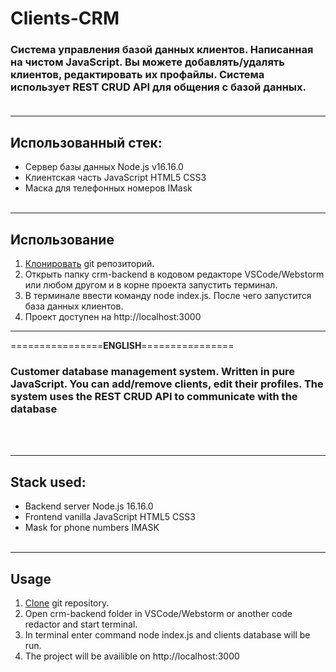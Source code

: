 # **Clients-CRM**
### Система управления базой данных клиентов. Написанная на чистом JavaScript. Вы можете добавлять/удалять клиентов, редактировать их профайлы. Система использует REST CRUD API для общения с базой данных.<br><br>
<hr>

## **Использованный стек:**

+ Сервер базы данных Node.js v16.16.0
+ Клиентская часть JavaScript HTML5 CSS3
+ Маска для телефонных номеров IMask
<br><br>
<hr>

## **Использование**

1. [Клонировать](https://github.com/dmitry4dev/Clients-CRM.git) git репозиторий.
2. Открыть папку crm-backend в кодовом редакторе VSCode/Webstorm или любом другом и в корне проекта запустить терминал.
3. В терминале ввести команду node index.js. После чего запустится база данных клиентов.
4. Проект доступен на http://localhost:3000
<hr>


================**ENGLISH**================

### Customer database management system. Written in pure JavaScript. You can add/remove clients, edit their profiles. The system uses the REST CRUD API to communicate with the database
<br><br>
<hr>

## **Stack used:**

+ Backend server Node.js 16.16.0
+ Frontend vanilla JavaScript HTML5 CSS3
+ Mask for phone numbers IMASK
<br><br>
<hr>


## **Usage**

1. [Clone](https://github.com/dmitry4dev/Clients-CRM.git) git repository.
2. Open crm-backend folder in VSCode/Webstorm or another code redactor and start terminal.
3. In terminal enter command node index.js and clients database will be run.
4. The project will be availible on http://localhost:3000
